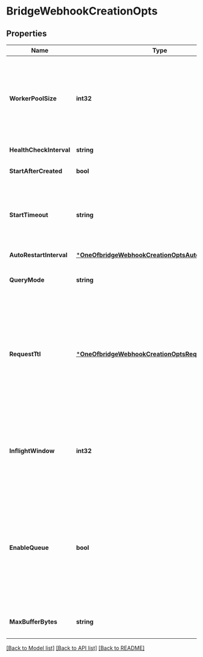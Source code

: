 # BridgeWebhookCreationOpts

## Properties
Name | Type | Description | Notes
------------ | ------------- | ------------- | -------------
**WorkerPoolSize** | **int32** | The number of buffer workers. Only applicable for egress type bridges.&lt;br/&gt;For bridges only have ingress direction data flow, it can be set to 0 otherwise must be greater than 0. | [optional] [default to 16]
**HealthCheckInterval** | **string** | Health check interval. | [optional] [default to 15s]
**StartAfterCreated** | **bool** | Whether start the resource right after created. | [optional] [default to true]
**StartTimeout** | **string** | Time interval to wait for an auto-started resource to become healthy before responding resource creation requests. | [optional] [default to 5s]
**AutoRestartInterval** | [***OneOfbridgeWebhookCreationOptsAutoRestartInterval**](OneOfbridgeWebhookCreationOptsAutoRestartInterval.md) |  | [optional] [default to 15s]
**QueryMode** | **string** | Query mode. Optional &#x27;sync/async&#x27;, default &#x27;async&#x27;. | [optional] [default to QUERY_MODE.ASYNC]
**RequestTtl** | [***OneOfbridgeWebhookCreationOptsRequestTtl**](OneOfbridgeWebhookCreationOptsRequestTtl.md) | Starting from the moment when the request enters the buffer, if the request remains in the buffer for the specified time or is sent but does not receive a response or acknowledgement in time, the request is considered expired. | [optional] [default to 45s]
**InflightWindow** | **int32** | Query inflight window. When query_mode is set to async, this config has to be set to 1 if messages from the same MQTT client have to be strictly ordered. | [optional] [default to 100]
**EnableQueue** | **bool** | Enable disk buffer queue (only applicable for egress bridges).&lt;br/&gt;When Enabled, messages will be buffered on disk when the bridge connection is down.&lt;br/&gt;When disabled the messages are buffered in RAM only. | [optional] [default to false]
**MaxBufferBytes** | **string** | Maximum number of bytes to buffer for each buffer worker. | [optional] [default to 256MB]

[[Back to Model list]](../README.md#documentation-for-models) [[Back to API list]](../README.md#documentation-for-api-endpoints) [[Back to README]](../README.md)

